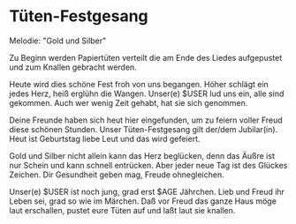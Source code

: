 # Tüten-Festgesang

Melodie: "Gold und Silber"

Zu Beginn werden Papiertüten verteilt die am Ende des Liedes aufgepustet und zum Knallen gebracht werden.

Heute wird dies schöne Fest
froh von uns begangen.
Höher schlägt ein jedes Herz,
heiß erglühn die Wangen.
Unser(e) $USER lud uns ein,
alle sind gekommen.
Auch wer wenig Zeit gehabt,
hat sie sich genommen.

Deine Freunde haben sich
heut hier eingefunden,
um zu feiern voller Freud
diese schönen Stunden.
Unser Tüten-Festgesang
gilt der/dem Jubilar(in).
Heut ist Geburtstag liebe Leut
und das wird gefeiert.

Gold und Silber nicht allein
kann das Herz beglücken,
denn das Äußre ist nur Schein
und kann schnell entrücken.
Aber jeder neue Tag
ist des Glückes Zeichen.
Dir Gesundheit geben mag,
Freude ohnegleichen.

Unser(e) $USER ist noch jung,
grad erst $AGE Jährchen.
Lieb und Freud ihr Leben sei,
grad so wie im Märchen.
Daß vor Freud das ganze Haus
möge laut erschallen,
pustet eure Tüten auf
und laßt laut sie knallen.


